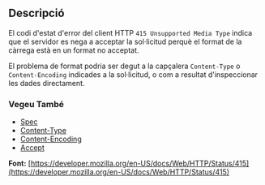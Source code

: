 ## Descripció

El codi d'estat d'error del client HTTP `415 Unsupported Media Type` indica que el servidor es nega a acceptar la sol·licitud perquè el format de la càrrega està en un format no acceptat.

El problema de format podria ser degut a la capçalera `Content-Type` o `Content-Encoding` indicades a la sol·licitud, o com a resultat d'inspeccionar les dades directament.

### Vegeu També

- [Spec](https://www.rfc-editor.org/rfc/rfc9110#status.415)
- [Content-Type](https://developer.mozilla.org/en-US/docs/Web/HTTP/Headers/Content-Type)
- [Content-Encoding](https://developer.mozilla.org/en-US/docs/Web/HTTP/Headers/Content-Encoding)
- [Accept](https://developer.mozilla.org/en-US/docs/Web/HTTP/Headers/Accept)

**Font:** [https://developer.mozilla.org/en-US/docs/Web/HTTP/Status/415](https://developer.mozilla.org/en-US/docs/Web/HTTP/Status/415)
